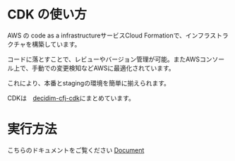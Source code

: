 # CDK の使い方

AWS の code as a infrastructureサービスCloud Formationで、インフラストラクチャを構築しています。

コードに落とすことで、レビューやバージョン管理が可能。またAWSコンソール上で、手動での変更検知などAWSに最適化されています。

これにより、本番とstagingの環境を簡単に揃えられます。

CDKは　[decidim-cfj-cdk](https://github.com/codeforjapan/decidim-cfj-cdk)にまとめています。


# 実行方法
こちらのドキュメントをご覧ください
[Document](https://github.com/codeforjapan/decidim-cfj-cdk/blob/main/docs/build_dev.md)

